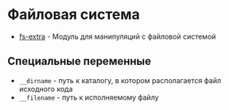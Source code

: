 # Файловая система

* [fs-extra](https://github.com/jprichardson/node-fs-extra) - Модуль для манипуляций с файловой системой

## Специальные переменные

* `__dirname` - путь к каталогу, в котором располагается файл исходного кода
* `__filename` - путь к исполняемому файлу